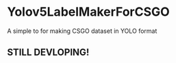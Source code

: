 # Yolov5LabelMakerForCSGO
 A simple to for making CSGO dataset in YOLO format



## STILL DEVLOPING!
